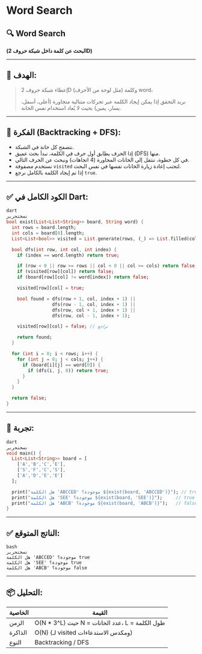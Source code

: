 # Word Search

## 🔍 Word Search

**(البحث عن كلمة داخل شبكة حروف 2D)**

---

## 🎯 الهدف:

> إعطاء شبكة حروف 2D (مثل لوحة من الأحرف) وكلمة word،
> 
> 
> نريد التحقق إذا يمكن إيجاد الكلمة عبر تحركات متتالية متجاورة (أعلى، أسفل، يسار، يمين) بحيث لا يُعاد استخدام نفس الخانة.
> 

---

## 🧠 الفكرة (Backtracking + DFS):

- نتصفح كل خانة في الشبكة.
- إذا الحرف يطابق أول حرف في الكلمة، نبدأ بحث عميق (DFS) منها.
- في كل خطوة، ننتقل إلى الخانات المجاورة (4 اتجاهات) ونبحث عن الحرف التالي.
- نستخدم مصفوفة `visited` لتجنب إعادة زيارة الخانات نفسها في نفس البحث.
- إذا تم إيجاد الكلمة بالكامل نرجع `true`.

---

## ✅ الكود الكامل في Dart:

```dart
dart
نسختحرير
bool exist(List<List<String>> board, String word) {
  int rows = board.length;
  int cols = board[0].length;
  List<List<bool>> visited = List.generate(rows, (_) => List.filled(cols, false));

  bool dfs(int row, int col, int index) {
    if (index == word.length) return true;

    if (row < 0 || row >= rows || col < 0 || col >= cols) return false;
    if (visited[row][col]) return false;
    if (board[row][col] != word[index]) return false;

    visited[row][col] = true;

    bool found = dfs(row + 1, col, index + 1) ||
                 dfs(row - 1, col, index + 1) ||
                 dfs(row, col + 1, index + 1) ||
                 dfs(row, col - 1, index + 1);

    visited[row][col] = false; // تراجع

    return found;
  }

  for (int i = 0; i < rows; i++) {
    for (int j = 0; j < cols; j++) {
      if (board[i][j] == word[0]) {
        if (dfs(i, j, 0)) return true;
      }
    }
  }

  return false;
}

```

---

## 🧪 تجربة:

```dart
dart
نسختحرير
void main() {
  List<List<String>> board = [
    ['A','B','C','E'],
    ['S','F','C','S'],
    ['A','D','E','E']
  ];

  print("هل الكلمة 'ABCCED' موجودة؟ ${exist(board, 'ABCCED')}"); // true
  print("هل الكلمة 'SEE' موجودة؟ ${exist(board, 'SEE')}");     // true
  print("هل الكلمة 'ABCB' موجودة؟ ${exist(board, 'ABCB')}");   // false
}

```

---

## ✅ الناتج المتوقع:

```
bash
نسختحرير
هل الكلمة 'ABCCED' موجودة؟ true
هل الكلمة 'SEE' موجودة؟ true
هل الكلمة 'ABCB' موجودة؟ false

```

---

## 📦 التحليل:

| الخاصية | القيمة |
| --- | --- |
| الزمن | O(N * 3^L) حيث N = عدد الخانات، L = طول الكلمة |
| الذاكرة | O(N) (لـ visited ومكدس الاستدعاءات) |
| النوع | Backtracking / DFS |
